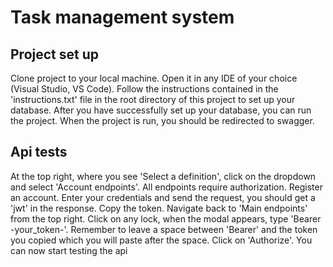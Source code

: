 # Task management system
## Project set up
Clone project to your local machine. Open it in any IDE of your choice (Visual Studio, VS Code). Follow the instructions contained in the 'instructions.txt' file in the root directory of this project to set up your database. After you have successfully set up your database, you can run the project. When the project is run, you should be redirected to swagger.

## Api tests
At the top right, where you see 'Select a definition', click on the dropdown and select 'Account endpoints'. All endpoints require authorization. Register an account. Enter your credentials and send the request, you should get a 'jwt' in the response. Copy the token. Navigate back to 'Main endpoints' from the top right. Click on any lock, when the modal appears, type 'Bearer -your_token-'. Remember to leave a space between 'Bearer' and the token you copied which you will paste after the space. Click on 'Authorize'. You can now start testing the api
